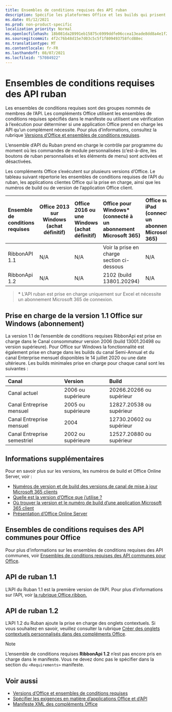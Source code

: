```yaml
---
title: Ensembles de conditions requises des API ruban
description: Spécifie les plateformes Office et les builds qui prisent en charge les API du ruban dynamique.
ms.date: 05/12/2021
ms.prod: non-product-specific
localization_priority: Normal
ms.openlocfilehash: 18b081da28991eb15875c6999ddfe06ccea13eade8dd8a4e1f2a4cc09ac5e922
ms.sourcegitcommit: 4f2c76b48d15e7d03c5c5f1f809493758fcd88ec
ms.translationtype: MT
ms.contentlocale: fr-FR
ms.lasthandoff: 08/07/2021
ms.locfileid: "57084922"
---
```

# <a name="ribbon-api-requirement-sets"></a>Ensembles de conditions requises des API ruban

Les ensembles de conditions requises sont des groupes nommés de membres de l’API. Les compléments Office utilisent les ensembles de conditions requises spécifiés dans le manifeste ou utilisent une vérification à l’exécution pour déterminer si une application Office prend en charge les API qu’un complément nécessite. Pour plus d’informations, consultez la rubrique [Versions d’Office et ensembles de conditions requises](../../develop/office-versions-and-requirement-sets.md).

L’ensemble d’API du Ruban prend en charge le contrôle par programme du moment où les commandes de module personnalisées (c’est-à-dire, les boutons de ruban personnalisés et les éléments de menu) sont activées et désactivées.

Les compléments Office s’exécutent sur plusieurs versions d’Office. Le tableau suivant répertorie les ensembles de conditions requises de l’API du ruban, les applications clientes Office qui la prise en charge, ainsi que les numéros de build ou de version de l’application Office client.

|  Ensemble de conditions requises  | Office 2013 sur Windows<br>(achat définitif) | Office 2016 ou une Windows<br>(achat définitif)   | Office pour Windows\*<br>(connecté à un abonnement Microsoft 365) |  Office sur iPad<br>(connecté à un abonnement Microsoft 365)  |  Office sur Mac\*<br>(connecté à un abonnement Microsoft 365)  | Office sur le web\*  |  Office Online Server  |
|:-----|-----|:-----|:-----|:-----|:-----|:-----|:-----|
| RibbonAPI 1.1  | N/A | N/A | Voir la prise en charge<br>section ci-dessous | N/A | 16.38 | Novembre 2020 | N/A|
| RibbonApi 1.2  | N/A | N/A | 2102 (build 13801.20294) | N/A | bientôt disponible | Mai 2021 | N/A|

> **&#42;** L’API ruban est prise en charge uniquement sur Excel et nécessite un abonnement Microsoft 365 de connexion.

## <a name="support-for-version-11-on-office-on-windows-subscription"></a>Prise en charge de la version 1.1 Office sur Windows (abonnement)

La version 1.1 de l’ensemble de conditions requises RibbonApi est prise en charge dans le Canal consommateur version 2006 (build 13001.20498 ou version supérieure). Pour Office sur Windows la fonctionnalité est également prise en charge dans les builds du canal Semi-Annual et du canal Enterprise mensuel disponibles le 14 juillet 2020 ou une date ultérieure. Les builds minimales prise en charge pour chaque canal sont les suivantes :  

|Canal | Version | Build|
|:-----|:-----|:-----|
|Canal actuel | 2006 ou supérieure | 20266.20266 ou supérieur|
|Canal Entreprise mensuel | 2005 ou supérieure | 12827.20538 ou supérieur|
|Canal Entreprise mensuel | 2004 | 12730.20602 ou supérieur|
|Canal Entreprise semestriel | 2002 ou supérieure | 12527.20880 ou supérieur|

## <a name="more-information"></a>Informations supplémentaires

Pour en savoir plus sur les versions, les numéros de build et Office Online Server, voir :

- [Numéros de version et de build des versions de canal de mise à jour Microsoft 365 clients](https://support.office.com/article/version-and-build-numbers-of-update-channel-releases-ae942449-1fca-4484-898b-a933ea23def7)
- [Quelle est la version d’Office que j’utilise ?](https://support.office.com/article/What-version-of-Office-am-I-using-932788b8-a3ce-44bf-bb09-e334518b8b19)
- [Où trouver la version et le numéro de build d’une application Microsoft 365 client](https://support.office.com/article/version-and-build-numbers-of-update-channel-releases-ae942449-1fca-4484-898b-a933ea23def7)
- [Présentation d’Office Online Server](/officeonlineserver/office-online-server-overview)

## <a name="office-common-api-requirement-sets"></a>Ensembles de conditions requises des API communes pour Office

Pour plus d’informations sur les ensembles de conditions requises des API communes, voir [Ensembles de conditions requises des API communes pour Office](office-add-in-requirement-sets.md).

## <a name="ribbon-api-11"></a>API de ruban 1.1

L’API du Ruban 1.1 est la première version de l’API. Pour plus d’informations sur l’API, voir [la rubrique Office.ribbon.](/javascript/api/office/office.ribbon)

## <a name="ribbon-api-12"></a>API de ruban 1.2

L’API 1.2 du Ruban ajoute la prise en charge des onglets contextuels. Si vous souhaitez en savoir, veuillez consulter la rubrique [Créer des onglets contextuels personnalisés dans des compléments Office](../../design/contextual-tabs.md).

> [!NOTE]
> L’ensemble de conditions requises **RibbonApi 1.2** n’est pas encore pris en charge dans le manifeste. Vous ne devez donc pas le spécifier dans la section du `<Requirements>` manifeste.

## <a name="see-also"></a>Voir aussi

- [Versions d’Office et ensembles de conditions requises](../../develop/office-versions-and-requirement-sets.md)
- [Spécifier les exigences en matière d’applications Office et d’API](../../develop/specify-office-hosts-and-api-requirements.md)
- [Manifeste XML des compléments Office](../../develop/add-in-manifests.md)
